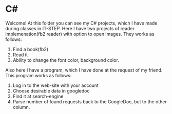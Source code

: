 # C#
Welcome! At this folder you can see my C# projects, which I have made during classes in IT-STEP. 
Here I have two projects of reader implemenation(fb2 reader) with option to open images. They works as follows:
1. Find a book(fb2)
2. Read it
3. Ability to change the font color, background color.


Also here I have a program, which I have done at the request of my friend. This program works as follows:
1. Log in to the web-site with your account
2. Choose desirable data in googledoc
3. Find it at search-engine
4. Parse number of found requests back to the GoogleDoc, but to the other column.
